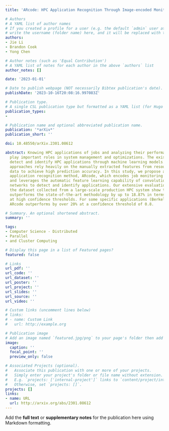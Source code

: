 ```yaml
---
title: 'ARcode: HPC Application Recognition Through Image-encoded Monitoring Data'

# Authors
# A YAML list of author names
# If you created a profile for a user (e.g. the default `admin` user at `content/authors/admin/`), 
# write the username (folder name) here, and it will be replaced with their full name and linked to their profile.
authors:
- Jie Li
- Brandon Cook
- Yong Chen

# Author notes (such as 'Equal Contribution')
# A YAML list of notes for each author in the above `authors` list
author_notes: []

date: '2023-01-01'

# Date to publish webpage (NOT necessarily Bibtex publication's date).
publishDate: '2023-10-16T20:08:16.997083Z'

# Publication type.
# A single CSL publication type but formatted as a YAML list (for Hugo requirements).
publication_types:
- 

# Publication name and optional abbreviated publication name.
publication: '*arXiv*'
publication_short: ''

doi: 10.48550/arXiv.2301.08612

abstract: Knowing HPC applications of jobs and analyzing their performance behavior
  play important roles in system management and optimizations. The existing approaches
  detect and identify HPC applications through machine learning models. However, these
  approaches rely heavily on the manually extracted features from resource utilization
  data to achieve high prediction accuracy. In this study, we propose an innovative
  application recognition method, ARcode, which encodes job monitoring data into images
  and leverages the automatic feature learning capability of convolutional neural
  networks to detect and identify applications. Our extensive evaluations based on
  the dataset collected from a large-scale production HPC system show that ARcode
  outperforms the state-of-the-art methodology by up to 18.87% in terms of accuracy
  at high confidence thresholds. For some specific applications (BerkeleyGW and e3sm),
  ARcode outperforms by over 20% at a confidence threshold of 0.8.

# Summary. An optional shortened abstract.
summary: ''

tags:
- Computer Science - Distributed
- Parallel
- and Cluster Computing

# Display this page in a list of Featured pages?
featured: false

# Links
url_pdf: ''
url_code: ''
url_dataset: ''
url_poster: ''
url_project: ''
url_slides: ''
url_source: ''
url_video: ''

# Custom links (uncomment lines below)
# links:
# - name: Custom Link
#   url: http://example.org

# Publication image
# Add an image named `featured.jpg/png` to your page's folder then add a caption below.
image:
  caption: ''
  focal_point: ''
  preview_only: false

# Associated Projects (optional).
#   Associate this publication with one or more of your projects.
#   Simply enter your project's folder or file name without extension.
#   E.g. `projects: ['internal-project']` links to `content/project/internal-project/index.md`.
#   Otherwise, set `projects: []`.
projects: []
links:
- name: URL
  url: http://arxiv.org/abs/2301.08612
---
```


Add the **full text** or **supplementary notes** for the publication here using Markdown formatting.
